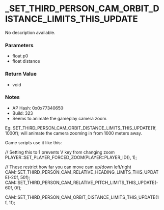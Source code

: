 # _SET_THIRD_PERSON_CAM_ORBIT_DISTANCE_LIMITS_THIS_UPDATE

No description available.

### Parameters
* float p0
* float distance

### Return Value
* void

### Notes
* AP Hash: 0x0x77340650
* Build: 323
* Seems to animate the gameplay camera zoom.

Eg. SET_THIRD_PERSON_CAM_ORBIT_DISTANCE_LIMITS_THIS_UPDATE(1f, 1000f);
will animate the camera zooming in from 1000 meters away.

Game scripts use it like this:

// Setting this to 1 prevents V key from changing zoom
PLAYER::SET_PLAYER_FORCED_ZOOM(PLAYER::PLAYER_ID(), 1);

// These restrict how far you can move cam up/down left/right
CAM::SET_THIRD_PERSON_CAM_RELATIVE_HEADING_LIMITS_THIS_UPDATE(-20f, 50f);
CAM::SET_THIRD_PERSON_CAM_RELATIVE_PITCH_LIMITS_THIS_UPDATE(-60f, 0f);

CAM::SET_THIRD_PERSON_CAM_ORBIT_DISTANCE_LIMITS_THIS_UPDATE(1f, 1f);

